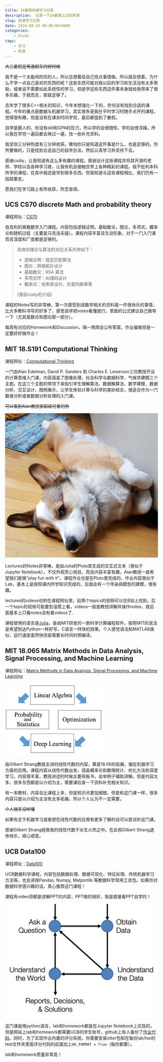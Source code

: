 ```yaml
---
title: 24暑期网课学习记录
description:  记录一下24暑期上过的网课
slug: 网课学习记录
date: 2024-08-24 00:00:00+0000
categories:
    - Study
tags:
    - 学习
    - 网课
---
```


~~大二暑假是弯道超车的好时候~~

我不是一个太能闲的住的人，所以总想着给自己找点事情做。所以就会想着，为什么不学一点自己喜欢的东西的呢？这些东西可能对我以后的学习和生活没有太多帮助，或者说不需要如此系统性的学习，但是学这些东西这件事本身就给我带来了很多乐趣，于我而言，那就足够了。

去年学了很多C++相关的知识，今年本想强化一下的，奈何没有找到合适的课程。今年的重点是数据与机器学习，其实很多是我在平时学习时随手点开的课程，觉得很有趣，但是没有在课余时间学完，最后都囤到了暑假。

自学是磨人的，你没有ddl和GPA的压力，所以学的会很随性，学的会很浮躁。所以我在学完一遍后都会再过一遍，找一些补充资料。

我坚信三分钟热度有三分钟收获。哪怕你只是知道这件事是什么，也是足够的。你所要做的，只是找到合适自己的自学办法，然后认真学习并坚持下去。

感谢csdiy，让我知道有这么多有趣的课程。感谢设计这些课程并将其开源的老师、学校以及各种学习者，让我有机会接触世界上各种精彩的课程。我不批判本科所学的课程，在其中我还是学到很多东西，但我知道与这些课程相比，我们仍有一段路要走。

愿我们在学习路上有所收获，所念皆得。


## UCS CS70 discrete Math and probability theory
课程网址：[CS70](http://www.eecs70.org/)

伯克利的离散数学入门课程。内容包括逻辑证明，基础数论，图论，多项式，概率论和随机过程（主要是马克洛夫链）。课程内容丰富且生动形象，对于一门入门课而言深度和广度都是足够的。

> 具体的理论与算法的对应关系列举如下：
> 
> - 逻辑证明：稳定匹配算法
> - 图论：网络拓扑设计
> - 基础数论：RSA 算法
> - 多项式环：纠错码设计
> - 概率论：哈希表设计、负载均衡等等
> 
> (源自csdiy的介绍)

课程的Notes写的非常棒，第一次感受到读数学相关的资料是一件很快乐的事情，比大多教科书写的好多了，感觉自学把notes看懂就行，里面的公式建议自己推导一下（尤其是数论和图论那一部分）。

每周有对应的Homework和Discussion，隔一两周会公布答案，作业偏难但是一定要好好做作业！



## MIT 18.S191 Computational Thinking
课程网址：[Computational Thinking](https://computationalthinking.mit.edu/)

一门由Alan Edelman, David P. Sanders 和 Charles E. Leiserson三位教授开设的计算思维入门课，内容涵盖了图像处理、社会科学与数据科学、气候学建模三个主题。在这三个主题的带领下来指引学生理解算法、数据解算法、数学建模、数据分析、交互设计、图例展示，让学生体验计算与科学的美妙结合，很适合作为一门数值分析或者数据分析处理的入门课。

~~可以看到Alan教授家超级可爱的狗~~

![](image.png)

Lectures的Notes非常棒，是由Julia的Pluto库生成的交互式文本（类似于Jupyter Notebook），不仅外观赏心悦目，而且内容丰富有趣，Alan教授一直希望我们能够"play fun with it"。课程作业也是在Pluto里完成的，作业内容类似于Lab，基本上是按照课内所学知识完成的，后面会有一个传染病模型的建模，很有趣。

lectures的videos也附在课程网址里，前两个topics的视频可以在B站上找到，后一个topic的视频可能要到油管上看，videos一般是教授讲解并操作notes，我后面基本上只看notes没有看videos了.

课程使用的语言是[Julia](https://julialang.org/)，是由MIT研发的一款科学计算编程软件，按照MIT的说法是希望到达Python一样好写，C语言一样快的效果。个人感觉语法和MATLAB类似，运行速度虽然快但是需要长时间的预编译。

## MIT 18.065 Matrix Methods in Data Analysis, Signal Processing, and Machine Learning

课程网址：[Matrix Methods in Data Analysis, Signal Processing, and Machine Learning](https://ocw.mit.edu/courses/18-065-matrix-methods-in-data-analysis-signal-processing-and-machine-learning-spring-2018/)

![](18.065.jpg)

由Gilbert Strang教授主讲的线性代数的内容，算是18.06的拓展，偏在机器学习方面的应用。课程内容从线性代数出发，涵盖概率论和数理统计、优化方法和深度学习，内容很丰富，教授讲述的时候主要用板书，会举例子辅助讲解。但是内容太多，很多东西都是以介绍为主，需要课后查一下资料补充相关知识。

有一本教材，内容会比课程上多，但是知识点更加细致。但是和这门课一样，很多内容只是以介绍为主没有太多拓展。所以个人认为不一定需要。

~~个人很多没听懂~~

如果有志于机器学习或者想在线性代数的应用有更多了解的话可以尝试听这门课。

感谢Gilbert Strang拯救我的线性代数于水生火热之中。在此祝Gilbert Strang退休快乐，顺心顺意。

## UCB Data100

课程网址：[Data100](https://ds100.org/)

UCB数据科学课程，内容包括数据处理、数据可视化、特征处理、传统机器学习方法等。也会讲授Pandas, Numpy, Matplotlib 等数据科学常用工具包。如果你对数据科学感兴趣的话，真心推荐这门课程！

课程有video但都是讲解PPT的内容，PPT做的很好，我是直接看PPT自学的！

![Data Science Lifecycle](<pasted image 0.png>)

这门课是用python语言，lab和homework都是在Jupyter Notebook上实现的，但是网站上lab和homework都需要UCB的学生账号，github上有人备份了[作业代码](https://github.com/DS-100)。同时，为了实现作业内置的评分系统，你需要安装otter包和在每份lab/hw的test文件夹里面评分代码的前面加上`OK_FORMAT = True`（每份都要）。

lab和homework质量非常高！

